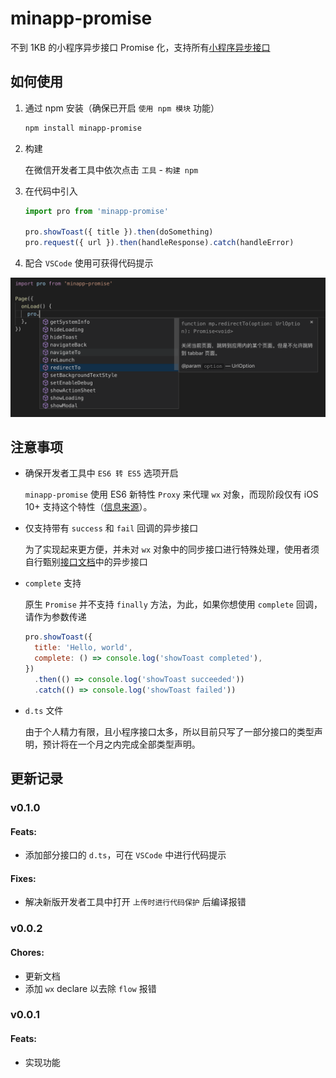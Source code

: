 # minapp-promise

不到 1KB 的小程序异步接口 Promise 化，支持所有[小程序异步接口](https://developers.weixin.qq.com/miniprogram/dev/api/)

## 如何使用

1. 通过 npm 安装（确保已开启 `使用 npm 模块` 功能）

    ```sh
    npm install minapp-promise
    ```

2. 构建

    在微信开发者工具中依次点击 `工具` - `构建 npm`

3. 在代码中引入

    ```javascript
    import pro from 'minapp-promise'

    pro.showToast({ title }).then(doSomething)
    pro.request({ url }).then(handleResponse).catch(handleError)
    ```

4. 配合 `VSCode` 使用可获得代码提示

![](./doc/1.png)

## 注意事项

- 确保开发者工具中 `ES6 转 ES5` 选项开启

    `minapp-promise` 使用 ES6 新特性 `Proxy` 来代理 `wx` 对象，而现阶段仅有 iOS 10+ 支持这个特性（[信息来源](https://developers.weixin.qq.com/miniprogram/dev/devtools/details.html#客户端es6-api-支持情况)）。

- 仅支持带有 `success` 和 `fail` 回调的异步接口

    为了实现起来更方便，并未对 `wx` 对象中的同步接口进行特殊处理，使用者须自行甄别[接口文档](https://developers.weixin.qq.com/miniprogram/dev/api/)中的异步接口

- `complete` 支持

    原生 `Promise` 并不支持 `finally` 方法，为此，如果你想使用 `complete` 回调，请作为参数传递

    ```javascript
    pro.showToast({
      title: 'Hello, world',
      complete: () => console.log('showToast completed'),
    })
      .then(() => console.log('showToast succeeded'))
      .catch(() => console.log('showToast failed'))
    ```

- `d.ts` 文件

    由于个人精力有限，且小程序接口太多，所以目前只写了一部分接口的类型声明，预计将在一个月之内完成全部类型声明。

## 更新记录

### v0.1.0

#### Feats:

- 添加部分接口的 `d.ts`，可在 `VSCode` 中进行代码提示

#### Fixes:

- 解决新版开发者工具中打开 `上传时进行代码保护` 后编译报错

### v0.0.2

#### Chores:

- 更新文档
- 添加 `wx` declare 以去除 `flow` 报错

### v0.0.1

#### Feats:

- 实现功能